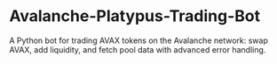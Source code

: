 # Avalanche-Platypus-Trading-Bot
A Python bot for trading AVAX tokens on the Avalanche network: swap AVAX, add liquidity, and fetch pool data with advanced error handling.

